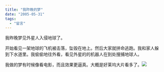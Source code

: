 ```yaml
---
title: "我昨晚的梦"
date: "2005-05-31"
tags: 
  - "留言"
---
```


我昨晚梦见外星人入侵地球了。

开始看见一架地球的飞机被击落，坠毁在地上。然后大家就拼命逃跑。我和家人躲到下水道里。我偷偷地往外看，看见外星的的机器人在到处搜捕地球人。

我做的梦有时候像看电影，而且效果更逼真。大概是好莱坞大片看多了。![](images/smile_regular.gif)
